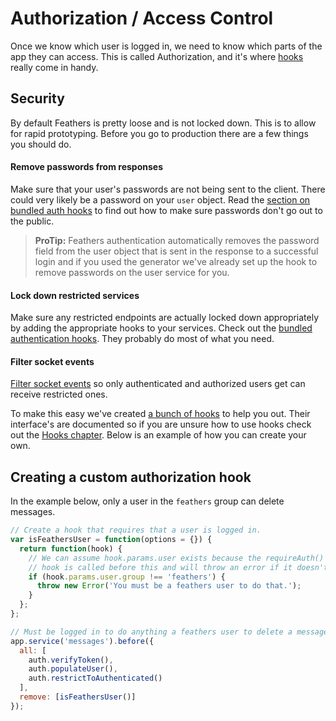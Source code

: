 # Authorization / Access Control

Once we know which user is logged in, we need to know which parts of the app they can access. This is called Authorization, and it's where [hooks](../hooks/readme.md) really come in handy.

## Security

By default Feathers is pretty loose and is not locked down. This is to allow for rapid prototyping. Before you go to production there are a few things you should do.

#### Remove passwords from responses

Make sure that your user's passwords are not being sent to the client. There could very likely be a password on your `user` object. Read the [section on bundled auth hooks](bundled-hooks.md) to find out how to make sure passwords don't go out to the public.

> **ProTip:** Feathers authentication automatically removes the password field from the user object that is sent in the response to a successful login and if you used the generator we've already set up the hook to remove passwords on the user service for you.

#### Lock down restricted services

Make sure any restricted endpoints are actually locked down appropriately by adding the appropriate hooks to your services. Check out the [bundled authentication hooks](bundled-hooks.md). They probably do most of what you need.

#### Filter socket events

[Filter socket events](http://docs.feathersjs.com/real-time/filtering.html) so only authenticated and authorized users get can receive restricted ones.

To make this easy we've created [a bunch of hooks](./bundled-hooks.md) to help you out. Their interface's are documented so if you are unsure how to use hooks check out the [Hooks chapter](../hooks/usage.md). Below is an example of how you can create your own.

## Creating a custom authorization hook

In the example below, only a user in the `feathers` group can delete messages.

```js
// Create a hook that requires that a user is logged in.
var isFeathersUser = function(options = {}) {
  return function(hook) {
    // We can assume hook.params.user exists because the requireAuth()
    // hook is called before this and will throw an error if it doesn't
    if (hook.params.user.group !== 'feathers') {
      throw new Error('You must be a feathers user to do that.');
    }
  };
};

// Must be logged in to do anything a feathers user to delete a message.
app.service('messages').before({
  all: [
    auth.verifyToken(),
    auth.populateUser(),
    auth.restrictToAuthenticated()
  ],
  remove: [isFeathersUser()]
});
```
